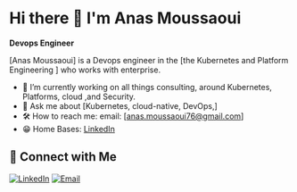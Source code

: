 
# Hi there 👋 I'm Anas Moussaoui

**Devops Engineer**

[Anas Moussaoui] is a Devops engineer  in the [the Kubernetes and Platform Engineering ] who works with  enterprise.

- 🔧 I’m currently working on all things consulting, around Kubernetes, Platforms, cloud ,and Security.
- 💬 Ask me about [Kubernetes, cloud-native, DevOps,]
- 🛠️ How to reach me:  email: [anas.moussaoui76@gmail.com]
- 😁 Home Bases: [LinkedIn](https://www.linkedin.com/in/anas-moussaoui76/) 

## 🔗 Connect with Me

[![LinkedIn](https://img.shields.io/badge/LinkedIn-Connect-blue?style=flat&logo=linkedin)](https://www.linkedin.com/in/anas-moussaoui76/)
[![Email](https://img.shields.io/badge/Email-Contact-red?style=flat&logo=gmail)](mailto:anas.moussaoui76@gmail.com)

